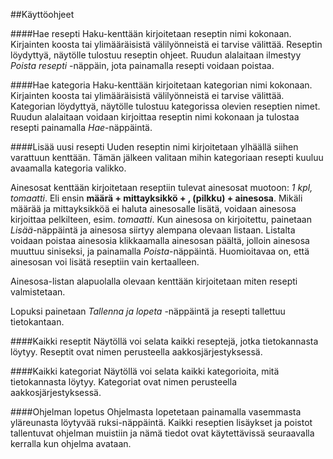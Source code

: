 ##Käyttöohjeet

####Hae resepti 
Haku-kenttään kirjoitetaan reseptin nimi kokonaan. Kirjainten koosta tai ylimääräisistä välilyönneistä ei tarvise välittää. Reseptin löydyttyä, näytölle tulostuu reseptin ohjeet. Ruudun alalaitaan ilmestyy *Poista resepti* -näppäin, jota painamalla resepti voidaan poistaa.

####Hae kategoria
Haku-kenttään kirjoitetaan kategorian nimi kokonaan. Kirjainten koosta tai ylimääräisistä välilyönneistä ei tarvise välittää. Kategorian löydyttyä, näytölle tulostuu kategorissa olevien reseptien nimet. Ruudun alalaitaan voidaan kirjoittaa reseptin nimi kokonaan ja tulostaa resepti painamalla *Hae*-näppäintä.

####Lisää uusi resepti
Uuden reseptin nimi kirjoitetaan ylhäällä siihen varattuun kenttään. Tämän jälkeen valitaan mihin kategoriaan resepti kuuluu avaamalla kategoria valikko. 

Ainesosat kenttään kirjoitetaan reseptiin tulevat ainesosat muotoon: *1 kpl, tomaatti*. Eli ensin **määrä + mittayksikkö + , (pilkku) + ainesosa**. Mikäli määrää ja mittayksikköä ei haluta ainesosalle lisätä, voidaan ainesosa kirjoittaa pelkilteen, esim. *tomaatti*. Kun ainesosa on kirjoitettu, painetaan *Lisää*-näppäintä ja ainesosa siirtyy alempana olevaan listaan. Listalta voidaan poistaa ainesosia klikkaamalla ainesosan päältä, jolloin ainesosa muuttuu siniseksi, ja painamalla *Poista*-näppäintä. Huomioitavaa on, että ainesosan voi lisätä reseptiin vain kertaalleen.

Ainesosa-listan alapuolalla olevaan kenttään kirjoitetaan miten resepti valmistetaan.

Lopuksi painetaan *Tallenna ja lopeta* -näppäintä ja resepti tallettuu tietokantaan.

####Kaikki reseptit
Näytöllä voi selata kaikki reseptejä, jotka tietokannasta löytyy. Reseptit ovat nimen perusteella aakkosjärjestyksessä.

####Kaikki kategoriat
Näytöllä voi selata kaikki kategorioita, mitä tietokannasta löytyy. Kategoriat ovat nimen perusteella aakkosjärjestyksessä.

####Ohjelman lopetus
Ohjelmasta lopetetaan painamalla vasemmasta yläreunasta löytyvää ruksi-näppäintä. Kaikki reseptien lisäykset ja poistot tallentuvat ohjelman muistiin ja nämä tiedot ovat käytettävissä seuraavalla kerralla kun ohjelma avataan.
